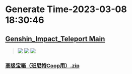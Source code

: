 # Generate Time-2023-03-08 18:30:46

## [Genshin_Impact_Teleport Main](https://github.com/Sam5440/Genshin_Impact_Teleport)

>![](https://komarev.com/ghpvc/?username=done439)
>![](https://komarev.com/ghpvc/?username=done438)
>![](https://komarev.com/ghpvc/?username=done437)

### [高级宝箱（班尼特Coop用）.zip](https://raw.githubusercontent.com/Sam5440/Genshin_Impact_Teleport/download/OptimizationCollectionPackage/Auto-Teleport_byA9FM%2826_01_2023%29/ALL%20CHESTS/Generate%20Chest/%E4%BA%BA%E7%89%A9/%E9%AB%98%E7%BA%A7%E5%AE%9D%E7%AE%B1%EF%BC%88%E7%8F%AD%E5%B0%BC%E7%89%B9Coop%E7%94%A8%EF%BC%89.zip)

